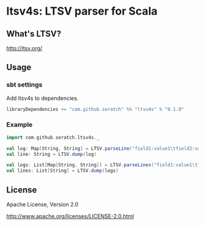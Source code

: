 # ltsv4s: LTSV parser for Scala

## What's LTSV?

http://ltsv.org/

## Usage

### sbt settings

Add ltsv4s to dependencies.

```scala
libraryDependencies += "com.github.seratch" %% "ltsv4s" % "0.1.0"
```

### Example

```scala
import com.github.seratch.ltsv4s._

val log: Map[String, String] = LTSV.parseLine("field1:value1\tfield2:value2")
val line: String = LTSV.dump(log)

val logs: List[Map[String, String]] = LTSV.parseLines("field1:value1\tfield2:value2\nfield1:value1\tfield2:value2")
val lines: List[String] = LTSV.dump(logs)
```

## License

Apache License, Version 2.0

http://www.apache.org/licenses/LICENSE-2.0.html

